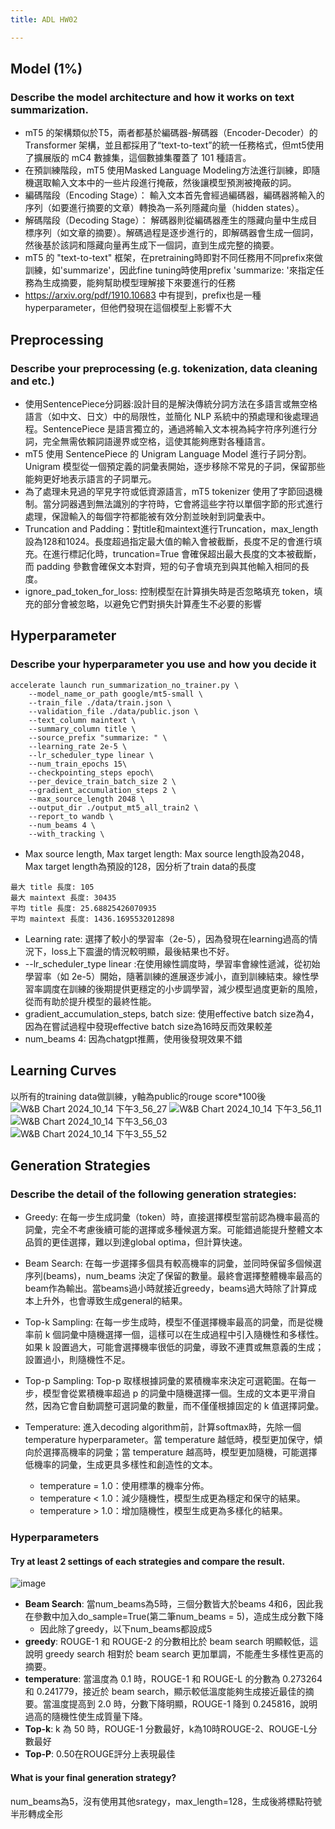 ```yaml
---
title: ADL HW02

---
```


## Model (1%)
### Describe the model architecture and how it works on text summarization.
- mT5 的架構類似於T5，兩者都基於編碼器-解碼器（Encoder-Decoder）的 Transformer 架構，並且都採用了“text-to-text”的統一任務格式，但mt5使用了擴展版的 mC4 數據集，這個數據集覆蓋了 101 種語言。
-  在預訓練階段，mT5 使用Masked Language Modeling方法進行訓練，即隨機選取輸入文本中的一些片段進行掩蔽，然後讓模型預測被掩蔽的詞。
-  編碼階段（Encoding Stage）： 輸入文本首先會經過編碼器，編碼器將輸入的序列（如要進行摘要的文章）轉換為一系列隱藏向量（hidden states）。
-  解碼階段（Decoding Stage）： 解碼器則從編碼器產生的隱藏向量中生成目標序列（如文章的摘要）。解碼過程是逐步進行的，即解碼器會生成一個詞，然後基於該詞和隱藏向量再生成下一個詞，直到生成完整的摘要。
-   mT5 的 "text-to-text" 框架，在pretraining時即對不同任務用不同prefix來做訓練，如'summarize'，因此fine tuning時使用prefix 'summarize: '來指定任務為生成摘要，能夠幫助模型理解接下來要進行的任務
-   https://arxiv.org/pdf/1910.10683 中有提到，prefix也是一種hyperparameter，但他們發現在這個模型上影響不大
## Preprocessing 
### Describe your preprocessing (e.g. tokenization, data cleaning and etc.)
- 使用SentencePiece分詞器:設計目的是解決傳統分詞方法在多語言或無空格語言（如中文、日文）中的局限性，並簡化 NLP 系統中的預處理和後處理過程。SentencePiece 是語言獨立的，通過將輸入文本視為純字符序列進行分詞，完全無需依賴詞語邊界或空格，這使其能夠應對各種語言。
- mT5 使用 SentencePiece 的 Unigram Language Model 進行子詞分割。Unigram 模型從一個預定義的詞彙表開始，逐步移除不常見的子詞，保留那些能夠更好地表示語言的子詞單元。
- 為了處理未見過的罕見字符或低資源語言，mT5 tokenizer 使用了字節回退機制。當分詞器遇到無法識別的字符時，它會將這些字符以單個字節的形式進行處理，保證輸入的每個字符都能被有效分割並映射到詞彙表中。
- Truncation and Padding：對title和maintext進行Truncation，max_length設為128和1024。長度超過指定最大值的輸入會被截斷，長度不足的會進行填充。在進行標記化時，truncation=True 會確保超出最大長度的文本被截斷，而 padding 參數會確保文本對齊，短的句子會填充到與其他輸入相同的長度。
- ignore_pad_token_for_loss: 控制模型在計算損失時是否忽略填充 token，填充的部分會被忽略，以避免它們對損失計算產生不必要的影響

## Hyperparameter
### Describe your hyperparameter you use and how you decide it
```
accelerate launch run_summarization_no_trainer.py \
    --model_name_or_path google/mt5-small \
    --train_file ./data/train.json \
    --validation_file ./data/public.json \
    --text_column maintext \
    --summary_column title \
    --source_prefix "summarize: " \
    --learning_rate 2e-5 \
    --lr_scheduler_type linear \
    --num_train_epochs 15\
    --checkpointing_steps epoch\
    --per_device_train_batch_size 2 \
    --gradient_accumulation_steps 2 \
    --max_source_length 2048 \
    --output_dir ./output_mt5_all_train2 \
    --report_to wandb \
    --num_beams 4 \
    --with_tracking \
```
- Max source length, Max target length: Max source length設為2048，Max target length為預設的128，因分析了train data的長度
```
最大 title 長度: 105
最大 maintext 長度: 30435
平均 title 長度: 25.68825426070935
平均 maintext 長度: 1436.1695532012898
```
- Learning rate: 選擇了較小的學習率（2e-5），因為發現在learning過高的情況下，loss上下震盪的情況較明顯，最後結果也不好。
- --lr_scheduler_type linear :在使用線性調度時，學習率會線性遞減，從初始學習率（如 2e-5）開始，隨著訓練的進展逐步減小，直到訓練結束。線性學習率調度在訓練的後期提供更穩定的小步調學習，減少模型過度更新的風險，從而有助於提升模型的最終性能。
- gradient_accumulation_steps, batch size: 使用effective batch size為4，因為在嘗試過程中發現effective batch size為16時反而效果較差
- num_beams 4: 因為chatgpt推薦，使用後發現效果不錯
## Learning Curves
以所有的training data做訓練，y軸為public的rouge score*100後
![W&B Chart 2024_10_14 下午3_56_27](https://hackmd.io/_uploads/rkY6Rrckyl.png)
![W&B Chart 2024_10_14 下午3_56_11](https://hackmd.io/_uploads/rJYaArqkJl.png)
![W&B Chart 2024_10_14 下午3_56_03](https://hackmd.io/_uploads/ryKa0Hc1kg.png)
![W&B Chart 2024_10_14 下午3_55_52](https://hackmd.io/_uploads/BytpArqy1g.png)

## Generation Strategies
### Describe the detail of the following generation strategies:
- Greedy: 在每一步生成詞彙（token）時，直接選擇模型當前認為機率最高的詞彙，完全不考慮後續可能的選擇或多種候選方案。可能錯過能提升整體文本品質的更佳選擇，難以到達global optima，但計算快速。

- Beam Search: 在每一步選擇多個具有較高機率的詞彙，並同時保留多個候選序列(beams)，num_beams 決定了保留的數量。最終會選擇整體機率最高的beam作為輸出。當beams過小時就接近greedy，beams過大時除了計算成本上升外，也會導致生成general的結果。

- Top-k Sampling: 在每一步生成時，模型不僅選擇機率最高的詞彙，而是從機率前 k 個詞彙中隨機選擇一個，這樣可以在生成過程中引入隨機性和多樣性。如果 k 設置過大，可能會選擇機率很低的詞彙，導致不連貫或無意義的生成；設置過小，則隨機性不足。

- Top-p Sampling: Top-p 取樣根據詞彙的累積機率來決定可選範圍。在每一步，模型會從累積機率超過 p 的詞彙中隨機選擇一個。生成的文本更平滑自然，因為它會自動調整可選詞彙的數量，而不僅僅根據固定的 k 值選擇詞彙。

- Temperature: 進入decoding algorithm前，計算softmax時，先除一個temperature hyperparameter。當 temperature 越低時，模型更加保守，傾向於選擇高機率的詞彙；當 temperature 越高時，模型更加隨機，可能選擇低機率的詞彙，生成更具多樣性和創造性的文本。
	- temperature = 1.0：使用標準的機率分佈。
	- temperature < 1.0：減少隨機性，模型生成更為穩定和保守的結果。
	- temperature > 1.0：增加隨機性，模型生成更為多樣化的結果。

### Hyperparameters
#### Try at least 2 settings of each strategies and compare the result.
![image](https://hackmd.io/_uploads/rJgCF46yJl.png)
- **Beam Search**: 當num_beams為5時，三個分數皆大於beams 4和6，因此我在參數中加入do_sample=True(第二筆num_beams = 5)，造成生成分數下降
	- 因此除了greedy，以下num_beams都設成5
- **greedy**: ROUGE-1 和 ROUGE-2 的分數相比於 beam search 明顯較低，這說明 greedy search 相對於 beam search 更加單調，不能產生多樣性更高的摘要。
- **temperature**: 當溫度為 0.1 時，ROUGE-1 和 ROUGE-L 的分數為 0.273264 和 0.241779，接近於 beam search，顯示較低溫度能夠生成接近最佳的摘要。當溫度提高到 2.0 時，分數下降明顯，ROUGE-1 降到 0.245816，說明過高的隨機性使生成質量下降。
- **Top-k**:  k 為 50 時，ROUGE-1 分數最好，k為10時ROUGE-2、ROUGE-L分數最好
- **Top-P**: 0.50在ROUGE評分上表現最佳

#### What is your final generation strategy?
num_beams為5，沒有使用其他srategy，max_length=128，生成後將標點符號半形轉成全形
